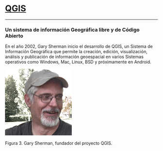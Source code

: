 # [QGIS](https://www.qgis.org/es/site/)

---

### Un sistema de información Geográfica libre y de Código Abierto

En el año 2002, Gary Sherman inicio el desarrollo de QGIS, un Sistema de Información Geográfica que permite la creación, edición, visualización, análisis y publicación de información geoespacial en varios Sistemas operativos como Windows, Mac, Linux, BSD y próximamente en Android.

![](/assets/Gary_sherman.png)

Figura 3. Gary Sherman, fundador del proyecto QGIS.







